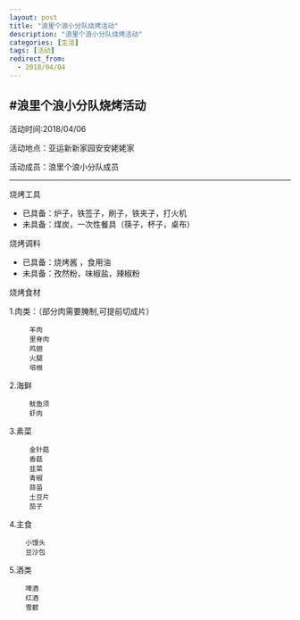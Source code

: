 ```yaml
---
layout: post
title: "浪里个浪小分队烧烤活动"
description: "浪里个浪小分队烧烤活动"
categories: [生活]
tags: [活动]
redirect_from:
  - 2018/04/04
---
```


#浪里个浪小分队烧烤活动
----------
活动时间:2018/04/06

活动地点：亚运新新家园安安姥姥家

活动成员：浪里个浪小分队成员

----
烧烤工具

- 已具备：炉子，铁签子，刷子，铁夹子，打火机
- 未具备：煤炭，一次性餐具（筷子，杯子，桌布）


烧烤调料

- 已具备：烧烤酱 ，食用油
- 未具备：孜然粉，味椒盐，辣椒粉

烧烤食材

1.肉类：（部分肉需要腌制,可提前切成片）     
 >
         羊肉
         里脊肉
         鸡翅 
         火腿
         培根

2.海鲜
>
         鱿鱼须
         虾肉   

3.素菜
>
         金针菇
         香菇
         韭菜
         青椒
         蒜苗  
         土豆片
         茄子

4.主食
>       
        小馒头
        豆沙包   

5.酒类
>       
        啤酒
        红酒
        雪碧   

          
         

         
          


